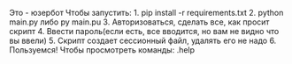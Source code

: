 Это - юзербот 
Чтобы запустить:
    1. pip install -r requirements.txt
    2. python main.py либо py main.pu
    3. Авторизоваться, сделать все, как просит скрипт
    4. Ввести пароль(если есть, все вводится, но вам не видно что вы ввели)
    5. Скрипт создает сессионный файл, удалять его не надо
    6. Пользуемся!
Чтобы просмотреть команды: .help